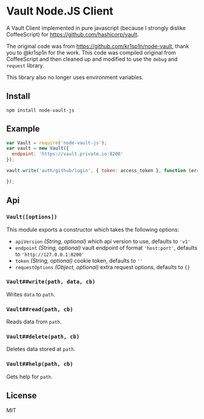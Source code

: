 # Vault Node.JS Client

A Vault Client implemented in pure javascript (because I strongly dislike CoffeeScript) for https://github.com/hashicorp/vault.

The original code was from https://github.com/kr1sp1n/node-vault, thank you to @kr1sp1n for the work. This code was compiled original from CoffeeScript and then cleaned up and modified to use the `debug` and `request` library.

This library also no longer uses environment variables.

## Install

```
npm install node-vault-js
```

## Example

```javascript
var Vault = require('node-vault-js');
var vault = new Vault({
  endpoint: 'https://vault.private.io:8200'
});

vault.write('auth/github/login', { token: access_token }, function (err, result) {

});
```

## Api

### `Vault([options])`

This module exports a constructor which takes the following options:

* `apiVersion` *(String, optional)* which api version to use, defaults to `'v1'`
* `endpoint` *(String, optional)* vault endpoint of format `'host:port'`, defaults to `'http://127.0.0.1:8200'`
* `token` *(String, optional)* cookie token, defaults to `''`
* `requestOptions` *(Object, optional)* extra request options, defaults to `{}`

### `Vault##write(path, data, cb)`

Writes `data` to `path`.

### `Vault##read(path, cb)`

Reads data from `path`.

### `Vault##delete(path, cb)`

Deletes data stored at `path`.

### `Vault##help(path, cb)`

Gets help for `path`.

## License
MIT

